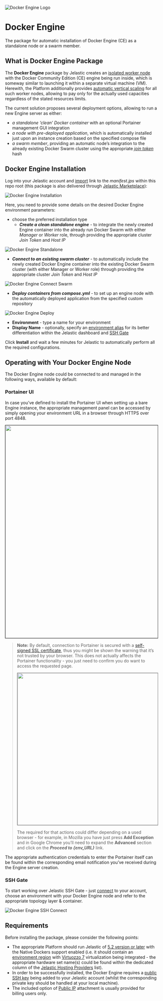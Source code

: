 ![Docker Engine Logo](../images/docker-engine-logo-2-130.png)

# Docker Engine

The package for automatic installation of Docker Engine (CE) as a standalone node or a swarm member.

## What is Docker Engine Package

The **Docker Engine** package by Jelastic creates an [isolated worker node](https://docs.docker.com/engine/swarm/how-swarm-mode-works/nodes/) with the Docker Community Edition (CE) engine being run inside, which is someway similar to launching it within a separate virtual machine (VM). Herewith, the Platform additionally provides [automatic vertical scaling](https://docs.jelastic.com/automatic-vertical-scaling) for all such worker nodes, allowing to pay only for the actually used capacities regardless of the stated resources limits. 

The current solution proposes several deployment options, allowing to run a new Engine server as either:
* _a standalone ‘clean’ Docker container_ with an optional Portainer management GUI integration
* _a node with pre-deployed application_, which is automatically installed just upon an instance creation based on the specified compose file
* _a swarm member_, providing an automatic node’s integration to the already existing Docker Swarm cluster using the appropriate _[join token](https://docs.docker.com/engine/swarm/join-nodes/#join-as-a-worker-node)_ hash


## Docker Engine Installation

Log into your Jelastic account and [import](https://docs.jelastic.com/environment-import) link to the _manifest.jps_ within this repo root (this package is also delivered through [Jelastic Marketplace](https://docs.jelastic.com/marketplace)):

![Docker Engine Installation](../images/install-clean-standalone.png)

Here, you need to provide some details on the desired Docker Engine environment parameters:
* choose the preferred installation type
  * _**Create a clean standalone engine**_ - to integrate the newly created Engine container into the already run Docker Swarm with either _Manager_ or _Worker_ role, through providing the appropriate cluster _Join Token_ and _Host IP_

 ![Docker Engine Standalone](../images/docker-engine-standalone-portainer.png) 

  * _**Connect to an existing swarm cluster**_ - to automatically include the newly created Docker Engine container into the existing Docker Swarm cluster (with either Manager or Worker role) through providing the appropriate cluster _Join Token_ and _Host IP_

 ![Docker Engine Connect Swarm](../images/docker-engine-2cluster.png)

  * _**Deploy containers from compose.yml**_ - to set up an engine node with the automatically deployed application from the specified custom repository

 ![Docker Engine Deploy](../images/docker-engine-compose.png)

* **Environment** - type a name for your environment
* **Display Name** - optionally, specify an [environment alias](https://docs.jelastic.com/environment-aliases) for its better differentiation within the Jelastic dashboard and [SSH Gate](https://docs.jelastic.com/ssh-gate)

Click **Install** and wait a few minutes for Jelastic to automatically perform all the required configurations.

## Operating with Your Docker Engine Node

The Docker Engine node could be connected to and managed in the following ways, available by default:

### Portainer UI

In case you’ve defined to install the Portainer UI when setting up a bare Engine instance, the appropriate management panel can be accessed by simply opening your environment URL in a browser through HTTPS over port 4848. 

<p align="left">
<img border="1" src="../images/portainer-local.png" width="700">
</p>

> **Note:** By default, connection to Portainer is secured with a [self-signed SSL certificate](https://docs.jelastic.com/self-signed-ssl), thus you might be shown the warning that it’s not trusted by your browser. This does not actually affects the Portainer functionality - you just need to confirm you do want to access the requested page. 
> 
> <p align="left"><img border="1" src="../images/add-exception.png"  width="500" /p>
> 
> The required for that actions could differ depending on a used browser - for example, in Mozilla you have just press **Add Exception** and in Google Chrome you’ll need to expand the **Advanced** section and click on the **_Proceed to {env_URL}_** link.

The appropriate authentication credentials to enter the Portainer itself can be found within the corresponding email notification you’ve received during the Engine server creation.


### SSH Gate

To start working over Jelastic SSH Gate - just [connect](https://docs.jelastic.com/ssh-access) to your account, choose an environment with your Docker Engine node and refer to the appropriate topology layer & container.

![Docker Engine SSH Connect](../images/ssh.png)

## Requirements

Before installing the package, please consider the following points:
* The appropriate Platform should run Jelastic of [5.2 version or later](https://jelastic.cloud/?versions=5.3_5.2) with the Native Dockers support enabled (i.e. it should contain an [environment region](https://docs.jelastic.com/environment-regions) with [Virtuozzo 7](https://virtuozzo.com/products/virtuozzo/) virtualization being integrated - the appropriate hardware set name(s) could be found within the dedicated column of the [Jelastic Hosting Providers](https://docs.jelastic.com/jelastic-hoster-info) list).
* In order to be successfully installed, the Docker Engine requires a [public SSH key](https://docs.jelastic.com/ssh-add-key) being added to your Jelastic account (whilst the corresponding private key should be handled at your local machine).
* The included option of [Public IP](http://docs.jelastic.com/public-ipv4) attachment is usually provided for billing users only.
